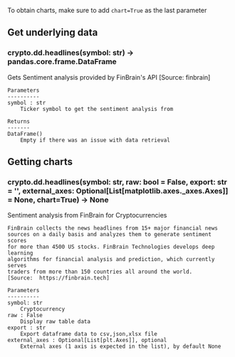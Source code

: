 To obtain charts, make sure to add `chart=True` as the last parameter

## Get underlying data 
### crypto.dd.headlines(symbol: str) -> pandas.core.frame.DataFrame

Gets Sentiment analysis provided by FinBrain's API [Source: finbrain]

    Parameters
    ----------
    symbol : str
        Ticker symbol to get the sentiment analysis from

    Returns
    -------
    DataFrame()
        Empty if there was an issue with data retrieval

## Getting charts 
### crypto.dd.headlines(symbol: str, raw: bool = False, export: str = '', external_axes: Optional[List[matplotlib.axes._axes.Axes]] = None, chart=True) -> None

Sentiment analysis from FinBrain for Cryptocurrencies

    FinBrain collects the news headlines from 15+ major financial news
    sources on a daily basis and analyzes them to generate sentiment scores
    for more than 4500 US stocks. FinBrain Technologies develops deep learning
    algorithms for financial analysis and prediction, which currently serves
    traders from more than 150 countries all around the world.
    [Source:  https://finbrain.tech]

    Parameters
    ----------
    symbol: str
        Cryptocurrency
    raw : False
        Display raw table data
    export : str
        Export dataframe data to csv,json,xlsx file
    external_axes : Optional[List[plt.Axes]], optional
        External axes (1 axis is expected in the list), by default None
